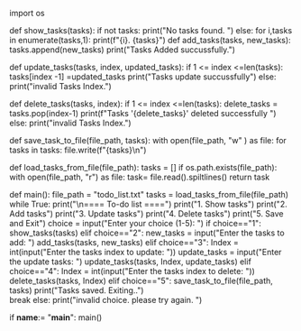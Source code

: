import os

def show_tasks(tasks):
    if not tasks:
         print("No tasks found. ")
    else:
         for i,tasks in enumerate(tasks,1):
             print(f"{i}. {tasks}")
def add_tasks(tasks, new_tasks):                   
    tasks.append(new_tasks)
    print("Tasks Added succussfully.")

def update_tasks(tasks, index, updated_tasks):
     if 1 <= index <=len(tasks):
          tasks[index -1] =updated_tasks
          print("Tasks update succussfully")
     else:
          print("invalid Tasks Index.")    

def delete_tasks(tasks, index):
       if 1 <= index <=len(tasks):
          delete_tasks = tasks.pop(index-1)
          print(f"Tasks '{delete_tasks}' deleted successfully ")
       else:
          print("invalid Tasks Index.")            

def save_task_to_file(file_path, tasks): 
    with open(file_path, "w" ) as file:
         for tasks in tasks:
              file.write(f"{tasks}\n")





def load_tasks_from_file(file_path):
    tasks = []
    if os.path.exists(file_path):
        with open(file_path, "r") as file:
            task= file.read().spiltlines()
    return  task
          


def main():
    file_path = "todo_list.txt"
    tasks = load_tasks_from_file(file_path)
    while True:
     print("\n==== To-do list ====")
     print("1. Show tasks")
     print("2. Add tasks")
     print("3. Update tasks")
     print("4. Delete tasks")
     print("5. Save and Exit")
     choice = input("Enter your choice (1-5): ")
     if choice=="1":
          show_tasks(tasks)
     elif choice=="2":
            new_tasks = input("Enter the tasks to add: ")
            add_tasks(tasks, new_tasks) 
     elif choice=="3":
            Index = int(input("Enter the tasks index to update: "))
            update_tasks = input("Enter the update tasks: ")
            update_tasks(tasks, Index, update_tasks)
     elif choice=="4":
            Index = int(input("Enter the tasks index to delete: "))
            delete_tasks(tasks, Index)
     elif choice=="5":
            save_task_to_file(file_path, tasks)
            print("Tasks saved. Exiting..")   
            break
     else:
         print("invalid choice. please try again. ") 
                

  

if __name__:=  "__main__":
    main()

